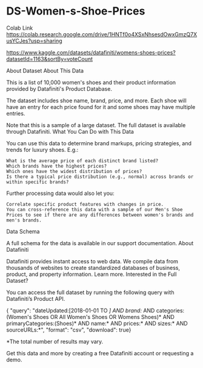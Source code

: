 # DS-Women-s-Shoe-Prices


Colab Link
https://colab.research.google.com/drive/1HNTf0o4XSxNhsesdOwxGmzQ7XusYCJes?usp=sharing

https://www.kaggle.com/datasets/datafiniti/womens-shoes-prices?datasetId=1163&sortBy=voteCount

About Dataset
About This Data

This is a list of 10,000 women's shoes and their product information provided by Datafiniti's Product Database.

The dataset includes shoe name, brand, price, and more. Each shoe will have an entry for each price found for it and some shoes may have multiple entries.

Note that this is a sample of a large dataset. The full dataset is available through Datafiniti.
What You Can Do with This Data

You can use this data to determine brand markups, pricing strategies, and trends for luxury shoes. E.g.:

    What is the average price of each distinct brand listed?
    Which brands have the highest prices?
    Which ones have the widest distribution of prices?
    Is there a typical price distribution (e.g., normal) across brands or within specific brands?

Further processing data would also let you:

    Correlate specific product features with changes in price.
    You can cross-reference this data with a sample of our Men's Shoe Prices to see if there are any differences between women's brands and men's brands.

Data Schema

A full schema for the data is available in our support documentation.
About Datafiniti

Datafiniti provides instant access to web data. We compile data from thousands of websites to create standardized databases of business, product, and property information. Learn more.
Interested in the Full Dataset?

You can access the full dataset by running the following query with Datafiniti’s Product API.

{ "query": "dateUpdated:[2018-01-01 TO *] AND brand:* AND categories:(Women's Shoes OR All Women's Shoes OR Womens Shoes)* AND primaryCategories:(Shoes)* AND name:* AND prices:* AND sizes:* AND sourceURLs:*", "format": "csv", "download": true}

*The total number of results may vary.

Get this data and more by creating a free Datafiniti account or requesting a demo.
